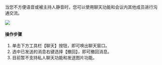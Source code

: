 当您不方便语音或被主持人静音时，您可以使用聊天功能和会议内其他成员进行沟通交流。

![](https://main.qcloudimg.com/raw/7df27d80255ceaa94140ff2f668c6d56.jpg)

#### 操作步骤
1. 单击下方工具栏【聊天】按钮，即可唤出聊天窗口。
2. 选中已发送的消息右键选择【撤回】，即可撤回消息。
3. 目前暂不支持私人聊天功能和发送图片功能。
